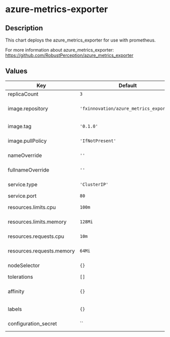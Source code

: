 # azure-metrics-exporter
## Description
This chart deploys the azure_metrics_exporter for use with prometheus.

For more information about azure_metrics_exporter: https://github.com/RobustPerception/azure_metrics_exporter

## Values
| Key | Default | Description |
| --- | ------- | ----------- |
| replicaCount | `3` | Number of replicas |
| image.repository | `'fxinnovation/azure_metrics_exporter'` | Repository of the docker image to be used |
| image.tag | `'0.1.0'` | Tag of the docker image to be used |
| image.pullPolicy | `'IfNotPresent'` | Pull policy of the image to be used |
| nameOverride | `''` | overrides the name of the chart |
| fullnameOverride | `''` | overrides the full name of the chart |
| service.type | `'ClusterIP'` | Type of service to be used |
| service.port | `80` | Service port to be used |
| resources.limits.cpu | `100m` | Limit CPU of the container |
| resources.limits.memory | `128Mi` | Memory limit of the container |
| resources.requests.cpu | `10m` | Requested CPU of the container |
| resources.requests.memory | `64Mi` | Memory requested by the container |
| nodeSelector | `{}` | node selection constraint |
| tolerations | `[]` | scheduling tolerations |
| affinity | `{}` | node and inter-pod affinity and ainti-affinity |
| labels | `{}` | labels that will be added on all resources |
| configuration_secret | `` | configuration for azure_metrics_exporter |
